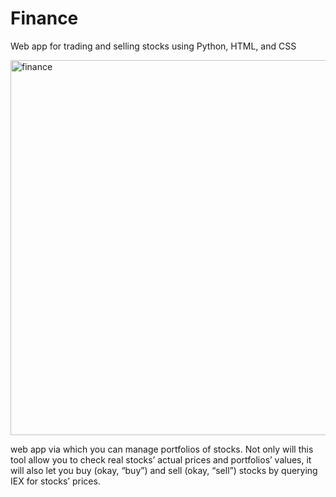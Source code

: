 # Finance
Web app for trading and selling stocks using Python, HTML, and CSS

<img width="600" alt="finance" src="https://user-images.githubusercontent.com/107974087/210695256-a244284f-95ff-4fc9-9196-5c428f708952.png">

web app via which you can manage portfolios of stocks. Not only will this tool allow you to check real stocks’ actual prices and portfolios’ values, it will also let you buy (okay, “buy”) and sell (okay, “sell”) stocks by querying IEX for stocks’ prices.
